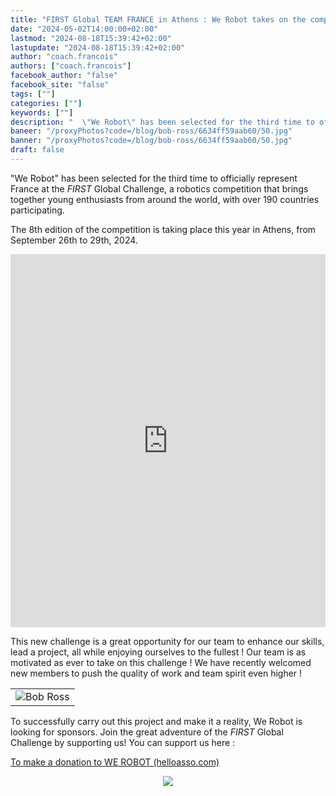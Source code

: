 ```yaml
---
title: "FIRST Global TEAM FRANCE in Athens : We Robot takes on the competition !"
date: "2024-05-02T14:00:00+02:00"
lastmod: "2024-08-18T15:39:42+02:00"
lastupdate: "2024-08-18T15:39:42+02:00"
author: "coach.francois"
authors: ["coach.francois"]
facebook_author: "false"
facebook_site: "false"
tags: [""]
categories: [""]
keywords: [""]
description: "  \"We Robot\" has been selected for the third time to officially represent France at the FIRST Global Challenge, a robotics competition that brings toget "
baneer: "/proxyPhotos?code=/blog/bob-ross/6634ff59aab60/50.jpg"
banner: "/proxyPhotos?code=/blog/bob-ross/6634ff59aab60/50.jpg"
draft: false
---
```

"We Robot" has been selected for the third time to officially represent France at the <i>FIRST</i> Global Challenge, a robotics competition that brings together young enthusiasts from around the world, with over 190 countries participating.



The 8th edition of the competition is taking place this year in Athens, from September 26th to 29th, 2024.

<iframe class="youtube-player" width="100%" height="597" src="https://www.youtube.com/embed/MAF51J53uoE?
version=3&amp;rel=1&amp;showsearch=0&amp;showinfo=1&amp;iv_load_policy=1&amp;fs=1&amp;hl=en-US&amp;autohide=2&amp;wmode=transparent" allowfullscreen="true" style="border:0;" sandbox="allow-scripts allow-same-origin allow-popups allow-presentation allow-popups-to-escape-sandbox"></iframe>

This new challenge is a great opportunity for our team to enhance our skills, lead a project, all while enjoying ourselves to the fullest ! Our team is as motivated as ever to take on this challenge ! We have recently welcomed new members to push the quality of work and team spirit even higher !

<center>
<table>
    <tr>
        <td><img src="/proxyPhotos?code=/blog/bob-ross/6642731b3e2eb/50.png" alt="Bob Ross"></td>
    </tr>
</table>
</center>

To successfully carry out this project and make it a reality, We Robot is looking for sponsors. Join the great adventure of the <i>FIRST </i>Global Challenge by supporting us! You can support us here :

<a href="https://www.helloasso.com/associations/we-robot/formulaires/1"
   title="soutenir We Robot">  

To make a donation to WE ROBOT (helloasso.com)
</a>

<center>
<div style="width: 100%">
<img src="/proxyPhotos?code=/blog/bob-ross/6509b99fa50d9/50.jpg">
</div>
</center>

    
